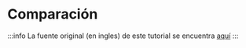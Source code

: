 # Comparación

:::info
La fuente original (en ingles) de este tutorial se encuentra [aquí](https://mswjs.io/docs/comparison)
:::
